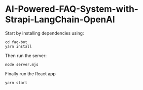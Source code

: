 # AI-Powered-FAQ-System-with-Strapi-LangChain-OpenAI
Start by installing dependencies using:
```
cd faq-bot
yarn install
```
Then run the server:
```
node server.mjs
```
Finally run the React app
```
yarn start
```
